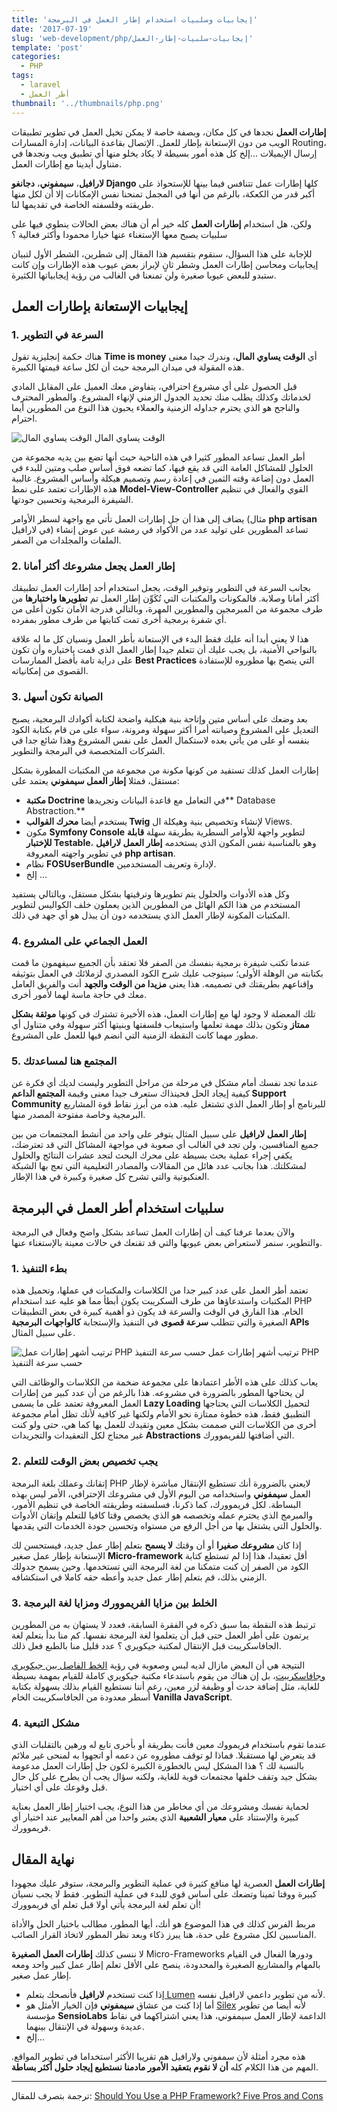 ```yaml
---
title: 'إيجابيات وسلبيات استخدام إطار العمل في البرمجة'
date: '2017-07-19'
slug: 'web-development/php/إيجابيات-سلبيات-إطار-العمل'
template: 'post'
categories:
  - PHP
tags:
  - laravel
  - أطر العمل
thumbnail: '../thumbnails/php.png'
---
```


**إطارات العمل** نجدها في كل مكان، وبصفة خاصة لا يمكن تخيل العمل في تطوير تطبيقات الويب من دون الإستعانة بإطار للعمل. الإتصال بقاعدة البيانات، إدارة المسارات Routing، إرسال الإيميلات ...إلخ كل هذه أمور بسيطة لا يكاد يخلو منها أي تطبيق ويب ونجدها في متناول أيدينا مع إطارات العمل.

**لارافيل**، **سيمفوني**، **دجانغو Django** كلها إطارات عمل تتنافس فيما بينها للإستحواذ على أكبر قدر من الكعكة، بالرغم من أنها في المجمل تمنحنا نفس الإمكانات إلا أن لكل منها طريقته وفلسفته الخاصة في تقديمها لنا.

ولكن، هل استخدام **إطارات العمل** كله خير أم أن هناك بعض الحالات ينطوي فيها على سلبيات يصبح معها الإستغناء عنها خيارا محمودا وأكثر فعالية ؟

للإجابة على هذا السؤال، سنقوم بتقسيم هذا المقال إلى شطرين، الشطر الأول لتبيان إيجابيات ومحاسن إطارات العمل وشطر ثانٍ لإبراز بعض عيوب هذه الإطارات وإن كانت ستبدو للبعض عيوبا صغيرة ولن تمنعنا في الغالب من رؤية إيجابياتها الكثيرة.

## إيجابيات الإستعانة بإطارات العمل

### 1. السرعة في التطوير

هناك حكمة إنجليزية تقول **Time is money** أي **الوقت يساوي المال**، وندرك جيدا معنى هذه المقولة في ميدان البرمجة حيث أن لكل ساعة قيمتها الكبيرة.

قبل الحصول على أي مشروع احترافي، يتفاوض معك العميل على المقابل المادي لخدماتك وكذلك يطلب منك تحديد الجدول الزمني لإنهاء المشروع. والمطور المحترف والناجح هو الذي يحترم جداوله الزمنية والعملاء يحبون هذا النوع من المطورين أيما احترام.

![الوقت يساوي المال](../images/time-is-money.jpg) الوقت يساوي المال

أطر العمل تساعد المطور كثيرا في هذه الناحية حيث أنها تضع بين يديه مجموعة من الحلول للمشاكل العامة التي قد يقع فيها، كما تضعه فوق أساس صلب ومتين للبدء في العمل دون إضاعة وقته الثمين في إعادة رسم وتصميم هيكلة وأساس المشروع. غالبية هذه الإطارات تعتمد على نمط **Model-View-Controller** القوي والفعال في تنظيم الشيفرة البرمجية وتحسين جودتها.

يضاف إلى هذا أن جل إطارات العمل تأتي مع واجهة لسطر الأوامر (مثال **php artisan** في لارافيل) تساعد المطورين على توليد عدد من الأكواد في رمشة عين عوض إنشاء الملفات والمجلدات من الصفر.

### 2. إطار العمل يجعل مشروعك أكثر أمانا

بجانب السرعة في التطوير وتوفير الوقت، يجعل استخدام أحد إطارات العمل تطبيقك أكثر أمانا وصلابة. فالمكونات والمكتبات التي تُكَوِّن إطار العمل تم **تطويرها واختبارها** من طرف مجموعة من المبرمجين والمطورين المهرة، وبالتالي فدرجة الأمان تكون أعلى من أي شفرة برمجية أخرى تمت كتابتها من طرف مطور بمفرده.

هذا لا يعني أبدا أنه عليك فقط البدء في الإستعانة بأطر العمل ونسيان كل ما له علاقة بالنواحي الأمنية، بل يجب عليك أن تتعلم جيدا إطار العمل الذي قمت باختياره وأن تكون على دراية تامة بأفضل الممارسات **Best Practices** التي ينصح بها مطوروه للإستفادة القصوى من إمكانياته.

### 3\. الصيانة تكون أسهل

بعد وضعك على أساس متين وإتاحة بنية هيكلية واضحة لكتابة أكوادك البرمجية، يصبح التعديل على المشروع وصيانته أمرا أكثر سهولة ومرونة، سواء على من قام بكتابة الكود بنفسه أو على من يأتي بعده لاستكمال العمل على نفس المشروع وهذا شائع جدا في الشركات المتخصصة في البرمجة والتطوير.

إطارات العمل كذلك تستفيد من كونها مكونة من مجموعة من المكتبات المطورة بشكل مستقل، فمثلا **إطار العمل سيمفوني** يعتمد على:

- **مكتبة Doctrine** في التعامل مع قاعدة البيانات وتجريدها** Database Abstraction.**
- يستخدم أيضا **محرك القوالب Twig** لإنشاء وتخصيص بنية وهيكلة ال Views.
- مكون **Symfony Console** لتطوير واجهة للأوامر السطرية بطريقة سهلة **قابلة للإختبار Testable**، وهو بالمناسبة نفس المكون الذي يستخدمه **إطار العمل لارافيل** في تطوير واجهته المعروفة **php artisan**.
- نظام **FOSUserBundle** لإدارة وتعريف المستخدمين.
- إلخ ...

وكل هذه الأدوات والحلول يتم تطويرها وترقيتها بشكل مستقل، وبالتالي يستفيد المستخدم من هذا الكم الهائل من المطورين الذين يعملون خلف الكواليس لتطوير المكتبات المكونة لإطار العمل الذي يستخدمه دون أن يبذل هو أي جهد في ذلك.

### 4\. العمل الجماعي على المشروع

عندما تكتب شيفرة برمجية بنفسك من الصفر فلا تعتقد بأن الجميع سيفهمون ما قمت بكتابته من الوهلة الأولى؛ سيتوجب عليك شرح الكود المصدري لزملائك في العمل بتوثيقه وإقناعهم بطريقتك في تصميمه. هذا يعني **مزيدا من الوقت والجهد** أنت والفريق العامل معك في حاجة ماسة لهما لأمور أخرى.

تلك المعضلة لا وجود لها مع إطارات العمل، هذه الأخيرة تشترك في كونها **موثقة بشكل ممتاز** وتكون بذلك مهمة تعلمها واستيعاب فلسفتها وبنيتها أكثر سهولة وفي متناول أي مطور مهما كانت النقطة الزمنية التي انضم فيها للعمل على المشروع.

### 5\. المجتمع هنا لمساعدتك

عندما تجد نفسك أمام مشكل في مرحلة من مراحل التطوير وليست لديك أي فكرة عن كيفية إيجاد الحل فحينذاك ستعرف جيدا معنى وقيمة **المجتمع الداعم Support Community** للبرنامج أو إطار العمل الذي تشتغل عليه. هذه من أبرز نقاط قوة المشاريع البرمجية وخاصة مفتوحة المصدر منها.

**إطار العمل لارافيل** على سبيل المثال يتوفر على واحد من أنشط المجتمعات من بين جميع المنافسين، ولن تجد في الغالب أي صعوبة في مواجهة المشاكل التي قد تعترضك، يكفي إجراء عملية بحث بسيطة على محرك البحث لتجد عشرات النتائج والحلول لمشكلتك. هذا بجانب عدد هائل من المقالات والمصادر التعليمية التي تعج بها الشبكة العنكبوتية والتي تشرح كل صغيرة وكبيرة في هذا الإطار.

## سلبيات استخدام أطر العمل في البرمجة

والآن بعدما عرفنا كيف أن إطارات العمل تساعد بشكل واضح وفعال في البرمجة والتطوير، سنمر لاستعراض بعض عيوبها والتي قد تقنعك في حالات معينة بالإستغناء عنها.

### 1\. بطء التنفيذ

تعتمد أطر العمل على عدد كبير جدا من الكلاسات والمكتبات في عملها، وتحميل هذه المكتبات واستدعاؤها من طرف السكريبت يكون أبطأ مما هو عليه عند استخدام PHP الخام. هذا الفارق في الوقت والسرعة قد يكون ذو أهمية كبيرة في بعض التطبيقات الصغيرة والتي تتطلب **سرعة قصوى** في التنفيذ والإستجابة **كالواجهات البرمجية APIs** على سبيل المثال.

![ترتيب أشهر إطارات عمل PHP حسب سرعة التنفيذ](../images/php-frameworks-execution-time.jpg) ترتيب أشهر إطارات عمل PHP حسب سرعة التنفيذ

يعاب كذلك على هذه الأطر اعتمادها على مجموعة ضخمة من الكلاسات والوظائف التي لن يحتاجها المطور بالضرورة في مشروعه. هذا بالرغم من أن عدد كبير من إطارات العمل المعروفة تعتمد على ما يسمى **Lazy Loading** لتحميل الكلاسات التي يحتاجها التطبيق فقط، هذه خطوة ممتازة نحو الأمام ولكنها غير كافية لأنك تظل أمام مجموعة أخرى من الكلاسات التي صممت بشكل معين وتقيدك للعمل بها كما هي، حتى ولو كنت غير محتاج لكل التعقيدات والتجريدات **Abstractions** التي أضافتها للفريموورك.

### 2\. يجب تخصيص بعض الوقت للتعلم

إتقانك وعملك بلغة البرمجة PHP لايعني بالضرورة أنك تستطيع الإنتقال مباشرة لإطار العمل **سيمفوني** واستخدامه من اليوم الأول في مشروعك الإحترافي، الأمر ليس بهذه البساطة. لكل فريموورك، كما ذكرنا، فسلسفته وطريقته الخاصة في تنظيم الأمور، والمبرمج الذي يحترم عمله وتخصصه هو الذي يخصص وقتا كافيا للتعلم وإتقان الأدوات والحلول التي يشتغل بها من أجل الرفع من مستواه وتحسين جودة الخدمات التي يقدمها.

إذا كان **مشروعك صغيرا** أو أن وقتك **لا يسمح** بتعلم إطار عمل جديد، فيستحسن لك الإستعانة بإطار عمل صغير **Micro-framework** أقل تعقيدا، هذا إذا لم تستطع كتابة الكود من الصفر إن كنت متمكنا من لغة البرمجة التي تستخدمها. وحين يسمح جدولك الزمني بذلك، قم بتعلم إطار عمل جديد وأعطه حقه كاملا في استكشافه.

### 3\. الخلط بين مزايا الفريموورك ومزايا لغة البرمجة

ترتبط هذه النقطة بما سبق ذكره في الفقرة السابقة، فعدد لا يستهان به من المطورين يرتمون على أطر العمل حتى قبل أن يتعلموا لغة البرمجة نفسها. كم منا بدأ بتعلم لغة الجافاسكريبت قبل الإنتقال لمكتبة جيكويري ؟ عدد قليل منا بالطبع فعل ذلك.

النتيجة هي أن البعض مازال لديه لبس وصعوبة في رؤية [الخط الفاصل بين جيكويري وجافاسكريبت](https://www.tutomena.com/web-development/javascript/%d8%ac%d8%a7%d9%81%d8%a7%d8%b3%d9%83%d8%b1%d9%8a%d8%a8%d8%aa-%d9%88%d8%ac%d9%8a%d9%83%d9%88%d9%8a%d8%b1%d9%8a-%d8%9f-%d8%a3%d9%8a%d8%a9-%d8%b9%d9%84%d8%a7%d9%82%d8%a9-%d8%9f/)، بل إن هناك من يقوم باستدعاء مكتبة جيكويري كاملة للقيام بمهمة بسيطة للغاية، مثل إضافة حدث أو وظيفة لزر معين، رغم أننا نستطيع القيام بذلك بسهولة بكتابة أسطر معدودة من الجافاسكريبت الخام **Vanilla JavaScript**.

### 4\. مشكل التبعية

عندما تقوم باستخدام فريمووك معين فأنت بطريقة أو بأخرى تابع له ورهين بالتقلبات الذي قد يتعرض لها مستقبلا. فماذا لو توقف مطوروه عن دعمه أو اتجهوا به لمنحى غير ملائم بالنسبة لك ؟ هذا المشكل ليس بالخطورة الكبيرة لكون جل إطارات العمل مدعومة بشكل جيد وتقف خلفها مجتمعات قوية للغاية، ولكنه سؤال يجب أن يطرح على كل حال قبل وقوعك على أي اختيار.

لحماية نفسك ومشروعك من أي مخاطر من هذا النوع، يجب اختيار إطار العمل بعناية كبيرة والإستناد على **معيار الشعبية** الذي يعتبر واحدا من أهم المعايير عند اختيار أي فريموورك.

## نهاية المقال

**إطارات العمل** العصرية لها منافع كثيرة في عملية التطوير والبرمجة، ستوفر عليك مجهودا كبيرة ووقتا ثمينا وتضعك على أساس قوي للبدء في عملية التطوير. فقط لا يجب نسيان أن تعلم لغة البرمجة يأتي أولا قبل تعلم أي فريموورك!

مربط الفرس كذلك في هذا الموضوع هو أنك، أيها المطور، مطالب باختيار الحل والأداة المناسبين لكل مشروع على حدة، هنا يبرز ذكاء وبعد نظر المطور لاتخاذ القرار الصائب.

لا ننسى كذلك **إطارات العمل الصغيرة** Micro-Frameworks ودورها الفعال في القيام بالمهام والمشاريع الصغيرة والمحدودة، ينصح على الأقل تعلم إطار عمل كبير واحد ومعه إطار عمل صغير.

- إذا كنت تستخدم **لارافيل** فأنصحك بتعلم[ Lumen](https://www.tutomena.com/web-development/php/lumen-micro-framwork-by-laravel/) لأنه من تطوير داعمي لارافيل نفسه.
- أما إذا كنت من عشاق **سيمفوني** فإن الخيار الأمثل هو [Silex](https://silex.symfony.com/) لأنه أيضا من تطوير مؤسسة **SensioLabs** الداعمة لإطار العمل سيمفوني، هذا يعني اشتراكهما في نقاط عديدة وسهولة في الإنتقال بينهما.
- إلخ...

هذه مجرد أمثلة لأن سمفوني ولارافيل هم تقريبا الأكثر استخداما في تطوير المواقع. المهم من هذا الكلام كله **أن لا نقوم بتعقيد الأمور مادمنا نستطيع إيجاد حلول أكثر بساطة**.

---

ترجمة بتصرف للمقال: [Should You Use a PHP Framework? Five Pros and Cons](https://code.tutsplus.com/tutorials/should-you-use-a-php-framework-five-pros-and-cons--cms-28905)
